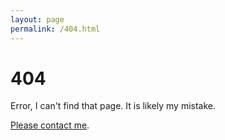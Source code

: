 ```yaml
---
layout: page
permalink: /404.html
---
```


# 404

Error, I can't find that page. It is likely my mistake.

<a href="{{ site.baseurl }}/about.html#contact">Please contact me</a>.
